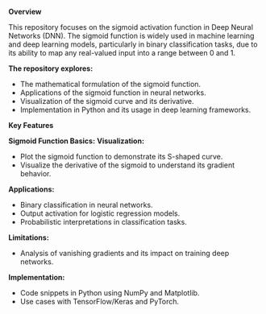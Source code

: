 **Overview**

This repository focuses on the sigmoid activation function in Deep Neural Networks (DNN). The sigmoid function is widely used in machine learning and deep learning models, particularly in binary classification tasks, due to its ability to map any real-valued input into a range between 0 and 1.

**The repository explores:**

- The mathematical formulation of the sigmoid function.
- Applications of the sigmoid function in neural networks.
- Visualization of the sigmoid curve and its derivative.
- Implementation in Python and its usage in deep learning frameworks.

**Key Features**

**Sigmoid Function Basics:**
​
**Visualization:**

- Plot the sigmoid function to demonstrate its S-shaped curve.
- Visualize the derivative of the sigmoid to understand its gradient behavior.

**Applications:**

- Binary classification in neural networks.
- Output activation for logistic regression models.
- Probabilistic interpretations in classification tasks.

**Limitations:**

- Analysis of vanishing gradients and its impact on training deep networks.

**Implementation:**

- Code snippets in Python using NumPy and Matplotlib.
- Use cases with TensorFlow/Keras and PyTorch.
